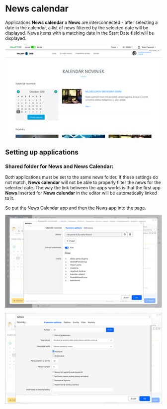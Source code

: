 # News calendar

Applications **News calendar** a **News** are interconnected - after selecting a date in the calendar, a list of news filtered by the selected date will be displayed. News items with a matching date in the Start Date field will be displayed.

![](news-calendar.png)

## Setting up applications

### Shared folder for News and News Calendar:

Both applications must be set to the same news folder. If these settings do not match, **News calendar** will not be able to properly filter the news for the selected date. The way the link between the apps works is that the first app **News** inserted for **News calendar** in the editor will be automatically linked to it.

So put the News Calendar app and then the News app into the page.

![](editor.png)

![](news-editor.png)
